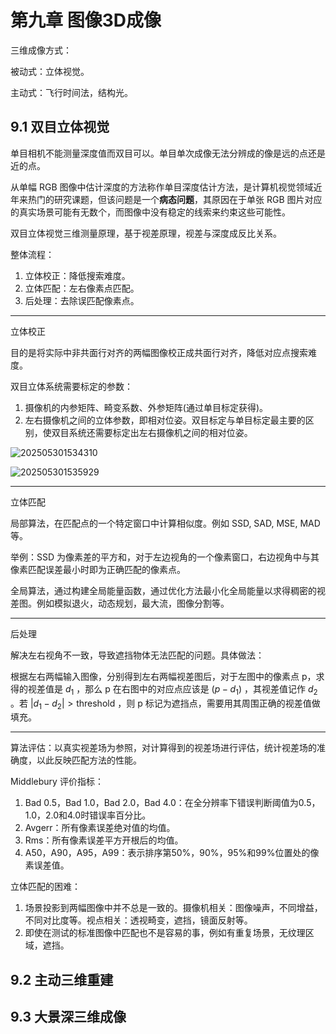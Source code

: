 # 第九章 图像3D成像

三维成像方式：

被动式：立体视觉。

主动式：飞行时间法，结构光。

## 9.1 双目立体视觉

单目相机不能测量深度值而双目可以。单目单次成像无法分辨成的像是远的点还是近的点。

从单幅 RGB 图像中估计深度的方法称作单目深度估计方法，是计算机视觉领域近年来热门的研究课题，但该问题是一个**病态问题**，其原因在于单张 RGB 图片对应的真实场景可能有无数个，而图像中没有稳定的线索来约束这些可能性。

双目立体视觉三维测量原理，基于视差原理，视差与深度成反比关系。

整体流程：

1. 立体校正：降低搜索难度。
2. 立体匹配：左右像素点匹配。
3. 后处理：去除误匹配像素点。

---

立体校正

目的是将实际中非共面行对齐的两幅图像校正成共面行对齐，降低对应点搜索难度。

双目立体系统需要标定的参数：

1. 摄像机的内参矩阵、畸变系数、外参矩阵(通过单目标定获得)。
2. 左右摄像机之间的立体参数，即相对位姿。双目标定与单目标定最主要的区别，使双目系统还需要标定出左右摄像机之间的相对位姿。

![202505301534310](https://cdn.jsdelivr.net/gh/DerrickMarcus/picgo-image/images/202505301534310.png)

![202505301535929](https://cdn.jsdelivr.net/gh/DerrickMarcus/picgo-image/images/202505301535929.png)

---

立体匹配

局部算法，在匹配点的一个特定窗口中计算相似度。例如 SSD, SAD, MSE, MAD 等。

举例：SSD 为像素差的平方和，对于左边视角的一个像素窗口，右边视角中与其像素匹配误差最小时即为正确匹配的像素点。

全局算法，通过构建全局能量函数，通过优化方法最小化全局能量以求得稠密的视差图。例如模拟退火，动态规划，最大流，图像分割等。

---

后处理

解决左右视角不一致，导致遮挡物体无法匹配的问题。具体做法：

根据左右两幅输入图像，分别得到左右两幅视差图后，对于左图中的像素点 p，求得的视差值是 $d_1$ ，那么 p 在右图中的对应点应该是 $(p-d_1)$ ，其视差值记作 $d_2$ 。若 $|d_1-d_2|>\text{threshold}$ ，则 p 标记为遮挡点，需要用其周围正确的视差值做填充。

---

算法评估：以真实视差场为参照，对计算得到的视差场进行评估，统计视差场的准确度，以此反映匹配方法的性能。

Middlebury 评价指标：

1. Bad 0.5，Bad 1.0，Bad 2.0，Bad 4.0：在全分辨率下错误判断阈值为0.5，1.0，2.0和4.0时错误率百分比。
2. Avgerr：所有像素误差绝对值的均值。
3. Rms：所有像素误差平方开根后的均值。
4. A50，A90，A95，A99：表示排序第50%，90%，95%和99%位置处的像素误差值。

立体匹配的困难：

1. 场景投影到两幅图像中并不总是一致的。摄像机相关：图像噪声，不同增益，不同对比度等。视点相关：透视畸变，遮挡，镜面反射等。
2. 即使在测试的标准图像中匹配也不是容易的事，例如有重复场景，无纹理区域，遮挡。

## 9.2 主动三维重建

## 9.3 大景深三维成像
